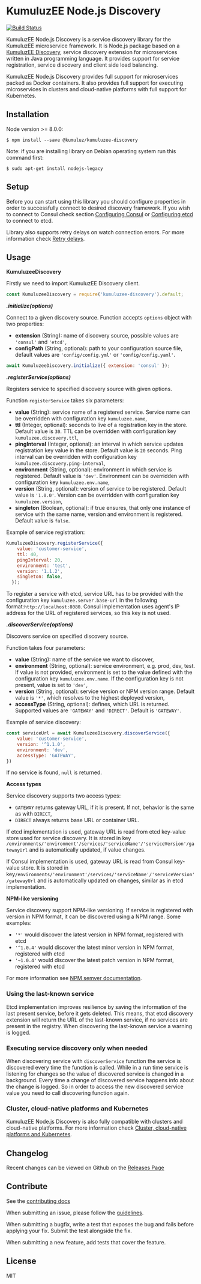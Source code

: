 # KumuluzEE Node.js Discovery
[![Build Status](https://travis-ci.org/kumuluz/kumuluzee-nodejs-discovery.svg?branch=master)](https://travis-ci.org/kumuluz/kumuluzee-nodejs-discovery)

KumuluzEE Node.js Discovery is a service discovery library for the KumuluzEE microservice framework.  It is Node.js package based on a [KumuluzEE Discovery](https://github.com/kumuluz/kumuluzee-discovery), service discovery extension for microservices written in Java programming language. It provides support for service registration, service discovery and client side load balancing.

KumuluzEE Node.js Discovery provides full support for microservices packed as Docker containers. It also provides full support for executing microservices in clusters and cloud-native platforms with full support for Kubernetes.

## Installation

Node version >= 8.0.0:

```
$ npm install --save @kumuluz/kumuluzee-discovery
```
Note: if you are installing library on Debian operating system run this command first:

```
$ sudo apt-get install nodejs-legacy
```



## Setup

Before you can start using this library you should configure properties in order to successfully connect to desired discovery framework. If you wish to connect to Consul check section [Configuring Consul](https://github.com/kumuluz/kumuluzee-discovery#configuring-consul) or [Configuring etcd](https://github.com/kumuluz/kumuluzee-discovery#configuring-etcd) to connect to etcd.

Library also supports retry delays on watch connection errors. For more information check [Retry delays](https://github.com/kumuluz/kumuluzee-discovery#retry-delays).

## Usage

**KumuluzeeDiscovery**

Firstly we need to import KumuluzEE Discovery client.

```javascript
const KumuluzeeDiscovery = require('kumuluzee-discovery').default;
```
***.initialize(options)***

Connect to a given discovery source. Function accepts `options` object with two properties:

* **extension** (String): name of discovery source, possible values are `'consul'` and `'etcd'`,
* **configPath** (String, optional): path to your configuration source file, default values are `'config/config.yml'` or `'config/config.yaml'`.


```javascript
await KumuluzeeDiscovery.initialize({ extension: 'consul' });
```

***.registerService(options)***

Registers service to specified discovery source with given options.

Function `registerService` takes six parameters:
* **value** (String): service name of a registered service. Service name can be overridden with configuration key  `kumuluzee.name`,
* **ttl** (Integer, optional): seconds to live of a registration key in the store. Default value is `30`. TTL can be overridden with configuration key `kumuluzee.discovery.ttl`,
* **pingInterval** (Integer, optional): an interval in which service updates registration key value in the store. Default value is `20` seconds. Ping interval can be overridden with configuration key  `kumuluzee.discovery.ping-interval`,
* **environment** (String, optional): environment in which service is registered. Default value is `'dev'`. Environment can be overridden with configuration key  `kumuluzee.env.name`,
* **version** (String, optional): version of service to be registered. Default value is `'1.0.0'`. Version can be overridden with configuration key  `kumuluzee.version`,
* **singleton** (Boolean, optional): if true ensures, that only one instance of service with the same name, version and environment is registered. Default value is `false`.

Example of service registration:
```javascript
KumuluzeeDiscovery.registerService({
    value: 'customer-service',
    ttl: 40,
    pingInterval: 20,
    environment: 'test',
    version: '1.1.2',
    singleton: false,
  });
```
To register a service with etcd, service URL has to be provided with the configuration key `kumuluzee.server.base-url` in the following format:`http://localhost:8080`. Consul implementation uses agent's IP address for the URL of registered services, so this key is not used.

***.discoverService(options)***

Discovers service on specified discovery source.

Function takes four parameters:

* **value** (String): name of the service we want to discover,
* **environment** (String, optional): service environment, e.g. prod, dev, test. If value is not provided, environment is set to the value defined with the configuration key  `kumuluzee.env.name`. If the configuration key is not present, value is set to  `'dev'`,
* **version** (String, optional): service version or NPM version range. Default value is `'*'`, which resolves to the highest deployed version,
* **accessType** (String, optional): defines, which URL is returned. Supported values are  `'GATEWAY'`  and  `'DIRECT'`. Default is  `'GATEWAY'`.


Example of service discovery:
```javascript
const serviceUrl = await KumuluzeeDiscovery.discoverService({
    value: 'customer-service',
    version: '^1.1.0',
    environment: 'dev',
    accessType: 'GATEWAY',
})
```
If no service is found, `null` is returned.


**Access types**

Service discovery supports two access types:

*   `GATEWAY`  returns gateway URL, if it is present. If not, behavior is the same as with  `DIRECT`,
*   `DIRECT`  always returns base URL or container URL.

If etcd implementation is used, gateway URL is read from etcd key-value store used for service discovery. It is stored in key  `/environments/'environment'/services/'serviceName'/'serviceVersion'/gatewayUrl`  and is automatically updated, if value changes.

If Consul implementation is used, gateway URL is read from Consul key-value store. It is stored in key`/environments/'environment'/services/'serviceName'/'serviceVersion'/gatewayUrl`  and is automatically updated on changes, similar as in etcd implementation.

**NPM-like versioning**

Service discovery support NPM-like versioning. If service is registered with version in NPM format, it can be discovered using a NPM range. Some examples:

-   `'*'` would discover the latest version in NPM format, registered with etcd
-   `'^1.0.4'` would discover the latest minor version in NPM format, registered with etcd
-   `'~1.0.4'` would discover the latest patch version in NPM format, registered with etcd

For more information see  [NPM semver documentation](http://docs.npmjs.com/misc/semver).

### Using the last-known service

Etcd implementation improves resilience by saving the information of the last present service, before it gets deleted. This means, that etcd discovery extension will return the URL of the last-known service, if no services are present in the registry. When discovering the last-known service a warning is logged.

### Executing service discovery only when needed

When discovering service with `discoverService` function the service is discovered every time the function is called. While in a run time service is listening for changes so the value of discovered service is changed in a background. Every time a change of discovered service happens info about the change is logged. So in order to access the new discovered service value you need to call discovering function again.

### Cluster, cloud-native platforms and Kubernetes
KumuluzEE Node.js Discovery is also fully compatible with clusters and cloud-native platforms. For more information check [Cluster, cloud-native platforms and Kubernetes](https://github.com/kumuluz/kumuluzee-discovery#cluster-cloud-native-platforms-and-kubernetes).

## Changelog

Recent changes can be viewed on Github on the  [Releases Page](https://github.com/kumuluz/kumuluzee/releases)

## Contribute

See the  [contributing docs](https://github.com/kumuluz/kumuluzee-nodejs-discovery/blob/master/CONTRIBUTING.md)

When submitting an issue, please follow the  [guidelines](https://github.com/kumuluz/kumuluzee-nodejs-discovery/blob/master/CONTRIBUTING.md#bugs).

When submitting a bugfix, write a test that exposes the bug and fails before applying your fix. Submit the test alongside the fix.

When submitting a new feature, add tests that cover the feature.

## License

MIT
